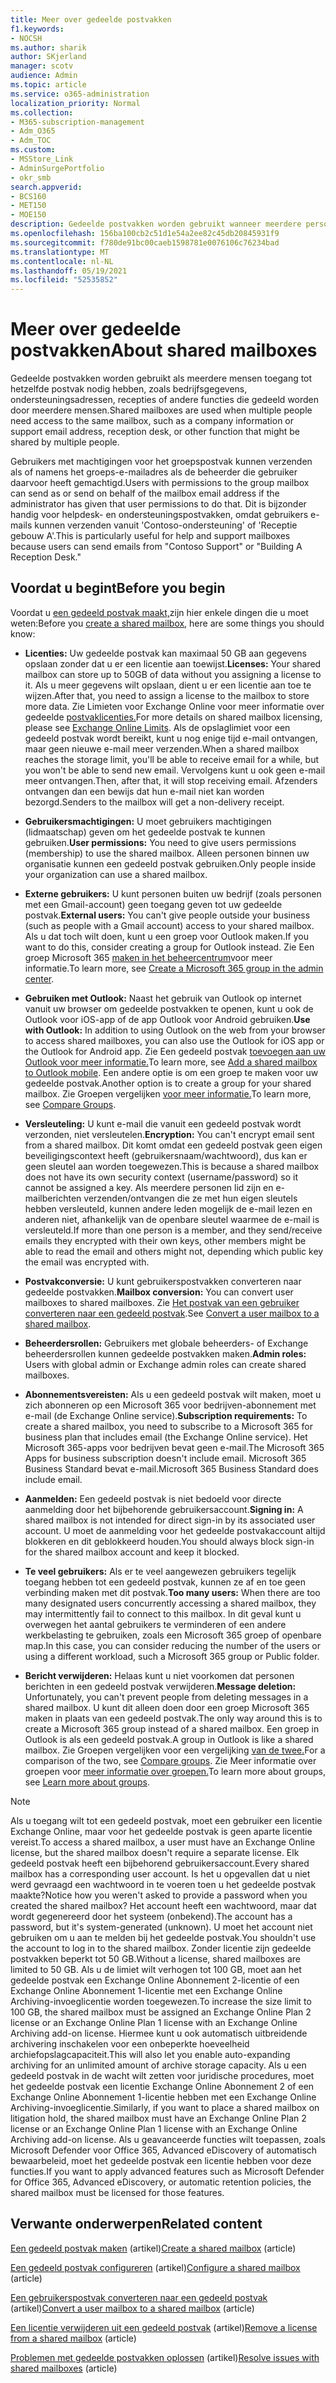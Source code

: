 ```yaml
---
title: Meer over gedeelde postvakken
f1.keywords:
- NOCSH
ms.author: sharik
author: SKjerland
manager: scotv
audience: Admin
ms.topic: article
ms.service: o365-administration
localization_priority: Normal
ms.collection:
- M365-subscription-management
- Adm_O365
- Adm_TOC
ms.custom:
- MSStore_Link
- AdminSurgePortfolio
- okr_smb
search.appverid:
- BCS160
- MET150
- MOE150
description: Gedeelde postvakken worden gebruikt wanneer meerdere personen toegang nodig hebben tot hetzelfde postvak. Lees wat u moet weten voordat u een gedeeld postvak maakt.
ms.openlocfilehash: 156ba100cb2c51d1e54a2ee82c45db20845931f9
ms.sourcegitcommit: f780de91bc00caeb1598781e0076106c76234bad
ms.translationtype: MT
ms.contentlocale: nl-NL
ms.lasthandoff: 05/19/2021
ms.locfileid: "52535852"
---
```

# <a name="about-shared-mailboxes"></a><span data-ttu-id="c021d-104">Meer over gedeelde postvakken</span><span class="sxs-lookup"><span data-stu-id="c021d-104">About shared mailboxes</span></span>

<span data-ttu-id="c021d-105">Gedeelde postvakken worden gebruikt als meerdere mensen toegang tot hetzelfde postvak nodig hebben, zoals bedrijfsgegevens, ondersteuningsadressen, recepties of andere functies die gedeeld worden door meerdere mensen.</span><span class="sxs-lookup"><span data-stu-id="c021d-105">Shared mailboxes are used when multiple people need access to the same mailbox, such as a company information or support email address, reception desk, or other function that might be shared by multiple people.</span></span>

<span data-ttu-id="c021d-106">Gebruikers met machtigingen voor het groepspostvak kunnen verzenden als of namens het groeps-e-mailadres als de beheerder die gebruiker daarvoor heeft gemachtigd.</span><span class="sxs-lookup"><span data-stu-id="c021d-106">Users with permissions to the group mailbox can send as or send on behalf of the mailbox email address if the administrator has given that user permissions to do that.</span></span> <span data-ttu-id="c021d-107">Dit is bijzonder handig voor helpdesk- en ondersteuningspostvakken, omdat gebruikers e-mails kunnen verzenden vanuit 'Contoso-ondersteuning' of 'Receptie gebouw A'.</span><span class="sxs-lookup"><span data-stu-id="c021d-107">This is particularly useful for help and support mailboxes because users can send emails from "Contoso Support" or "Building A Reception Desk."</span></span>

## <a name="before-you-begin"></a><span data-ttu-id="c021d-108">Voordat u begint</span><span class="sxs-lookup"><span data-stu-id="c021d-108">Before you begin</span></span>

<span data-ttu-id="c021d-109">Voordat u [een gedeeld postvak maakt,](create-a-shared-mailbox.md)zijn hier enkele dingen die u moet weten:</span><span class="sxs-lookup"><span data-stu-id="c021d-109">Before you [create a shared mailbox](create-a-shared-mailbox.md), here are some things you should know:</span></span>

- <span data-ttu-id="c021d-110">**Licenties:** Uw gedeelde postvak kan maximaal 50 GB aan gegevens opslaan zonder dat u er een licentie aan toewijst.</span><span class="sxs-lookup"><span data-stu-id="c021d-110">**Licenses:** Your shared mailbox can store up to 50GB of data without you assigning a license to it.</span></span> <span data-ttu-id="c021d-111">Als u meer gegevens wilt opslaan, dient u er een licentie aan toe te wijzen.</span><span class="sxs-lookup"><span data-stu-id="c021d-111">After that, you need to assign a license to the mailbox to store more data.</span></span> <span data-ttu-id="c021d-112">Zie Limieten voor Exchange Online voor meer informatie over gedeelde [postvaklicenties.](/office365/servicedescriptions/exchange-online-service-description/exchange-online-limits#StorageLimits)</span><span class="sxs-lookup"><span data-stu-id="c021d-112">For more details on shared mailbox licensing, please see [Exchange Online Limits](/office365/servicedescriptions/exchange-online-service-description/exchange-online-limits#StorageLimits).</span></span> <span data-ttu-id="c021d-113">Als de opslaglimiet voor een gedeeld postvak wordt bereikt, kunt u nog enige tijd e-mail ontvangen, maar geen nieuwe e-mail meer verzenden.</span><span class="sxs-lookup"><span data-stu-id="c021d-113">When a shared mailbox reaches the storage limit, you'll be able to receive email for a while, but you won't be able to send new email.</span></span> <span data-ttu-id="c021d-114">Vervolgens kunt u ook geen e-mail meer ontvangen.</span><span class="sxs-lookup"><span data-stu-id="c021d-114">Then, after that, it will stop receiving email.</span></span> <span data-ttu-id="c021d-115">Afzenders ontvangen dan een bewijs dat hun e-mail niet kan worden bezorgd.</span><span class="sxs-lookup"><span data-stu-id="c021d-115">Senders to the mailbox will get a non-delivery receipt.</span></span>

- <span data-ttu-id="c021d-116">**Gebruikersmachtigingen:** U moet gebruikers machtigingen (lidmaatschap) geven om het gedeelde postvak te kunnen gebruiken.</span><span class="sxs-lookup"><span data-stu-id="c021d-116">**User permissions:** You need to give users permissions (membership) to use the shared mailbox.</span></span> <span data-ttu-id="c021d-117">Alleen personen binnen uw organisatie kunnen een gedeeld postvak gebruiken.</span><span class="sxs-lookup"><span data-stu-id="c021d-117">Only people inside your organization can use a shared mailbox.</span></span>

- <span data-ttu-id="c021d-118">**Externe gebruikers:** U kunt personen buiten uw bedrijf (zoals personen met een Gmail-account) geen toegang geven tot uw gedeelde postvak.</span><span class="sxs-lookup"><span data-stu-id="c021d-118">**External users:** You can't give people outside your business (such as people with a Gmail account) access to your shared mailbox.</span></span> <span data-ttu-id="c021d-119">Als u dat toch wilt doen, kunt u een groep voor Outlook maken.</span><span class="sxs-lookup"><span data-stu-id="c021d-119">If you want to do this, consider creating a group for Outlook instead.</span></span> <span data-ttu-id="c021d-120">Zie Een groep Microsoft 365 [maken in het beheercentrum](../create-groups/create-groups.md)voor meer informatie.</span><span class="sxs-lookup"><span data-stu-id="c021d-120">To learn more, see [Create a Microsoft 365 group in the admin center](../create-groups/create-groups.md).</span></span>

- <span data-ttu-id="c021d-121">**Gebruiken met Outlook:** Naast het gebruik van Outlook op internet vanuit uw browser om gedeelde postvakken te openen, kunt u ook de Outlook voor iOS-app of de app Outlook voor Android gebruiken.</span><span class="sxs-lookup"><span data-stu-id="c021d-121">**Use with Outlook:** In addition to using Outlook on the web from your browser to access shared mailboxes, you can also use the Outlook for iOS app or the Outlook for Android app.</span></span> <span data-ttu-id="c021d-122">Zie Een gedeeld postvak [toevoegen aan uw Outlook voor meer informatie.](https://support.microsoft.com/office/f866242c-81b2-472e-8776-6c49c5473c9f)</span><span class="sxs-lookup"><span data-stu-id="c021d-122">To learn more, see [Add a shared mailbox to Outlook mobile](https://support.microsoft.com/office/f866242c-81b2-472e-8776-6c49c5473c9f).</span></span> <span data-ttu-id="c021d-123">Een andere optie is om een groep te maken voor uw gedeelde postvak.</span><span class="sxs-lookup"><span data-stu-id="c021d-123">Another option is to create a group for your shared mailbox.</span></span> <span data-ttu-id="c021d-124">Zie Groepen vergelijken [voor meer informatie.](../create-groups/compare-groups.md)</span><span class="sxs-lookup"><span data-stu-id="c021d-124">To learn more, see [Compare Groups](../create-groups/compare-groups.md).</span></span>

- <span data-ttu-id="c021d-125">**Versleuteling:** U kunt e-mail die vanuit een gedeeld postvak wordt verzonden, niet versleutelen.</span><span class="sxs-lookup"><span data-stu-id="c021d-125">**Encryption:** You can't encrypt email sent from a shared mailbox.</span></span> <span data-ttu-id="c021d-126">Dit komt omdat een gedeeld postvak geen eigen beveiligingscontext heeft (gebruikersnaam/wachtwoord), dus kan er geen sleutel aan worden toegewezen.</span><span class="sxs-lookup"><span data-stu-id="c021d-126">This is because a shared mailbox does not have its own security context (username/password) so it cannot be assigned a key.</span></span> <span data-ttu-id="c021d-127">Als meerdere personen lid zijn en e-mailberichten verzenden/ontvangen die ze met hun eigen sleutels hebben versleuteld, kunnen andere leden mogelijk de e-mail lezen en anderen niet, afhankelijk van de openbare sleutel waarmee de e-mail is versleuteld.</span><span class="sxs-lookup"><span data-stu-id="c021d-127">If more than one person is a member, and they send/receive emails they encrypted with their own keys, other members might be able to read the email and others might not, depending which public key the email was encrypted with.</span></span>

- <span data-ttu-id="c021d-128">**Postvakconversie:** U kunt gebruikerspostvakken converteren naar gedeelde postvakken.</span><span class="sxs-lookup"><span data-stu-id="c021d-128">**Mailbox conversion:** You can convert user mailboxes to shared mailboxes.</span></span> <span data-ttu-id="c021d-129">Zie [Het postvak van een gebruiker converteren naar een gedeeld postvak](convert-user-mailbox-to-shared-mailbox.md).</span><span class="sxs-lookup"><span data-stu-id="c021d-129">See [Convert a user mailbox to a shared mailbox](convert-user-mailbox-to-shared-mailbox.md).</span></span>

- <span data-ttu-id="c021d-130">**Beheerdersrollen:** Gebruikers met globale beheerders- of Exchange beheerdersrollen kunnen gedeelde postvakken maken.</span><span class="sxs-lookup"><span data-stu-id="c021d-130">**Admin roles:** Users with global admin or Exchange admin roles can create shared mailboxes.</span></span>

- <span data-ttu-id="c021d-131">**Abonnementsvereisten:** Als u een gedeeld postvak wilt maken, moet u zich abonneren op een Microsoft 365 voor bedrijven-abonnement met e-mail (de Exchange Online service).</span><span class="sxs-lookup"><span data-stu-id="c021d-131">**Subscription requirements:** To create a shared mailbox, you need to subscribe to a Microsoft 365 for business plan that includes email (the Exchange Online service).</span></span> <span data-ttu-id="c021d-132">Het Microsoft 365-apps voor bedrijven bevat geen e-mail.</span><span class="sxs-lookup"><span data-stu-id="c021d-132">The Microsoft 365 Apps for business subscription doesn't include email.</span></span> <span data-ttu-id="c021d-133">Microsoft 365 Business Standard bevat e-mail.</span><span class="sxs-lookup"><span data-stu-id="c021d-133">Microsoft 365 Business Standard does include email.</span></span>

- <span data-ttu-id="c021d-134">**Aanmelden:** Een gedeeld postvak is niet bedoeld voor directe aanmelding door het bijbehorende gebruikersaccount.</span><span class="sxs-lookup"><span data-stu-id="c021d-134">**Signing in:** A shared mailbox is not intended for direct sign-in by its associated user account.</span></span> <span data-ttu-id="c021d-135">U moet de aanmelding voor het gedeelde postvakaccount altijd blokkeren en dit geblokkeerd houden.</span><span class="sxs-lookup"><span data-stu-id="c021d-135">You should always block sign-in for the shared mailbox account and keep it blocked.</span></span>

- <span data-ttu-id="c021d-136">**Te veel gebruikers:** Als er te veel aangewezen gebruikers tegelijk toegang hebben tot een gedeeld postvak, kunnen ze af en toe geen verbinding maken met dit postvak.</span><span class="sxs-lookup"><span data-stu-id="c021d-136">**Too many users:** When there are too many designated users concurrently accessing a shared mailbox, they may intermittently fail to connect to this mailbox.</span></span> <span data-ttu-id="c021d-137">In dit geval kunt u overwegen het aantal gebruikers te verminderen of een andere werkbelasting te gebruiken, zoals een Microsoft 365 groep of openbare map.</span><span class="sxs-lookup"><span data-stu-id="c021d-137">In this case, you can consider reducing the number of the users or using a different workload, such a Microsoft 365 group or Public folder.</span></span>

- <span data-ttu-id="c021d-138">**Bericht verwijderen:** Helaas kunt u niet voorkomen dat personen berichten in een gedeeld postvak verwijderen.</span><span class="sxs-lookup"><span data-stu-id="c021d-138">**Message deletion:** Unfortunately, you can't prevent people from deleting messages in a shared mailbox.</span></span> <span data-ttu-id="c021d-139">U kunt dit alleen doen door een groep Microsoft 365 maken in plaats van een gedeeld postvak.</span><span class="sxs-lookup"><span data-stu-id="c021d-139">The only way around this is to create a Microsoft 365 group instead of a shared mailbox.</span></span> <span data-ttu-id="c021d-140">Een groep in Outlook is als een gedeeld postvak.</span><span class="sxs-lookup"><span data-stu-id="c021d-140">A group in Outlook is like a shared mailbox.</span></span> <span data-ttu-id="c021d-141">Zie Groepen vergelijken voor een vergelijking [van de twee.](../create-groups/compare-groups.md)</span><span class="sxs-lookup"><span data-stu-id="c021d-141">For a comparison of the two, see [Compare groups](../create-groups/compare-groups.md).</span></span> <span data-ttu-id="c021d-142">Zie Meer informatie over groepen voor [meer informatie over groepen.](https://support.microsoft.com/office/b565caa1-5c40-40ef-9915-60fdb2d97fa2)</span><span class="sxs-lookup"><span data-stu-id="c021d-142">To learn more about groups, see [Learn more about groups](https://support.microsoft.com/office/b565caa1-5c40-40ef-9915-60fdb2d97fa2).</span></span>


> [!NOTE]
> <span data-ttu-id="c021d-143">Als u toegang wilt tot een gedeeld postvak, moet een gebruiker een licentie Exchange Online, maar voor het gedeelde postvak is geen aparte licentie vereist.</span><span class="sxs-lookup"><span data-stu-id="c021d-143">To access a shared mailbox, a user must have an Exchange Online license, but the shared mailbox doesn't require a separate license.</span></span> <span data-ttu-id="c021d-144">Elk gedeeld postvak heeft een bijbehorend gebruikersaccount.</span><span class="sxs-lookup"><span data-stu-id="c021d-144">Every shared mailbox has a corresponding user account.</span></span> <span data-ttu-id="c021d-145">Is het u opgevallen dat u niet werd gevraagd een wachtwoord in te voeren toen u het gedeelde postvak maakte?</span><span class="sxs-lookup"><span data-stu-id="c021d-145">Notice how you weren't asked to provide a password when you created the shared mailbox?</span></span> <span data-ttu-id="c021d-146">Het account heeft een wachtwoord, maar dat wordt gegenereerd door het systeem (onbekend).</span><span class="sxs-lookup"><span data-stu-id="c021d-146">The account has a password, but it's system-generated (unknown).</span></span> <span data-ttu-id="c021d-147">U moet het account niet gebruiken om u aan te melden bij het gedeelde postvak.</span><span class="sxs-lookup"><span data-stu-id="c021d-147">You shouldn't use the account to log in to the shared mailbox.</span></span> <span data-ttu-id="c021d-148">Zonder licentie zijn gedeelde postvakken beperkt tot 50 GB.</span><span class="sxs-lookup"><span data-stu-id="c021d-148">Without a license, shared mailboxes are limited to 50 GB.</span></span> <span data-ttu-id="c021d-149">Als u de limiet wilt verhogen tot 100 GB, moet aan het gedeelde postvak een Exchange Online Abonnement 2-licentie of een Exchange Online Abonnement 1-licentie met een Exchange Online Archiving-invoeglicentie worden toegewezen.</span><span class="sxs-lookup"><span data-stu-id="c021d-149">To increase the size limit to 100 GB, the shared mailbox must be assigned an Exchange Online Plan 2 license or an Exchange Online Plan 1 license with an Exchange Online Archiving add-on license.</span></span> <span data-ttu-id="c021d-150">Hiermee kunt u ook automatisch uitbreidende archivering inschakelen voor een onbeperkte hoeveelheid archiefopslagcapaciteit.</span><span class="sxs-lookup"><span data-stu-id="c021d-150">This will also let you enable auto-expanding archiving for an unlimited amount of archive storage capacity.</span></span> <span data-ttu-id="c021d-151">Als u een gedeeld postvak in de wacht wilt zetten voor juridische procedures, moet het gedeelde postvak een licentie Exchange Online Abonnement 2 of een Exchange Online Abonnement 1-licentie hebben met een Exchange Online Archiving-invoeglicentie.</span><span class="sxs-lookup"><span data-stu-id="c021d-151">Similarly, if you want to place a shared mailbox on litigation hold, the shared mailbox must have an Exchange Online Plan 2 license or an Exchange Online Plan 1 license with an Exchange Online Archiving add-on license.</span></span> <span data-ttu-id="c021d-152">Als u geavanceerde functies wilt toepassen, zoals Microsoft Defender voor Office 365, Advanced eDiscovery of automatisch bewaarbeleid, moet het gedeelde postvak een licentie hebben voor deze functies.</span><span class="sxs-lookup"><span data-stu-id="c021d-152">If you want to apply advanced features such as Microsoft Defender for Office 365, Advanced eDiscovery, or automatic retention policies, the shared mailbox must be licensed for those features.</span></span>

## <a name="related-content"></a><span data-ttu-id="c021d-153">Verwante onderwerpen</span><span class="sxs-lookup"><span data-stu-id="c021d-153">Related content</span></span>

<span data-ttu-id="c021d-154">[Een gedeeld postvak maken](create-a-shared-mailbox.md) (artikel)</span><span class="sxs-lookup"><span data-stu-id="c021d-154">[Create a shared mailbox](create-a-shared-mailbox.md) (article)</span></span>

<span data-ttu-id="c021d-155">[Een gedeeld postvak configureren](configure-a-shared-mailbox.md) (artikel)</span><span class="sxs-lookup"><span data-stu-id="c021d-155">[Configure a shared mailbox](configure-a-shared-mailbox.md) (article)</span></span>

<span data-ttu-id="c021d-156">[Een gebruikerspostvak converteren naar een gedeeld postvak](convert-user-mailbox-to-shared-mailbox.md) (artikel)</span><span class="sxs-lookup"><span data-stu-id="c021d-156">[Convert a user mailbox to a shared mailbox](convert-user-mailbox-to-shared-mailbox.md) (article)</span></span>

<span data-ttu-id="c021d-157">[Een licentie verwijderen uit een gedeeld postvak](remove-license-from-shared-mailbox.md) (artikel)</span><span class="sxs-lookup"><span data-stu-id="c021d-157">[Remove a license from a shared mailbox](remove-license-from-shared-mailbox.md) (article)</span></span>

<span data-ttu-id="c021d-158">[Problemen met gedeelde postvakken oplossen](resolve-issues-with-shared-mailboxes.md) (artikel)</span><span class="sxs-lookup"><span data-stu-id="c021d-158">[Resolve issues with shared mailboxes](resolve-issues-with-shared-mailboxes.md) (article)</span></span>